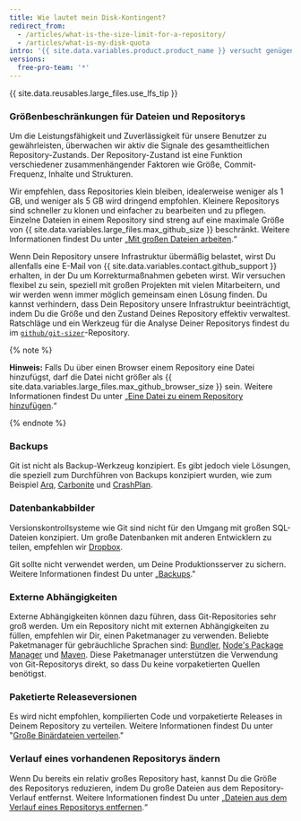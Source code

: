 ```yaml
---
title: Wie lautet mein Disk-Kontingent?
redirect_from:
  - /articles/what-is-the-size-limit-for-a-repository/
  - /articles/what-is-my-disk-quota
intro: '{{ site.data.variables.product.product_name }} versucht genügend Speicher für alle Git-Repositories bereitzustellen, obwohl es harte Grenzen für Datei- und Repository-Größen gibt.'
versions:
  free-pro-team: '*'
---
```


{{ site.data.reusables.large_files.use_lfs_tip }}

### Größenbeschränkungen für Dateien und Repositorys

Um die Leistungsfähigkeit und Zuverlässigkeit für unsere Benutzer zu gewährleisten, überwachen wir aktiv die Signale des gesamtheitlichen Repository-Zustands. Der Repository-Zustand ist eine Funktion verschiedener zusammenhängender Faktoren wie Größe, Commit-Frequenz, Inhalte und Strukturen.

Wir empfehlen, dass Repositories klein bleiben, idealerweise weniger als 1 GB, und weniger als 5 GB wird dringend empfohlen. Kleinere Repositorys sind schneller zu klonen und einfacher zu bearbeiten und zu pflegen. Einzelne Dateien in einem Repository sind streng auf eine maximale Größe von {{ site.data.variables.large_files.max_github_size }} beschränkt. Weitere Informationen findest Du unter „[Mit großen Dateien arbeiten](/github/managing-large-files/working-with-large-files).“

Wenn Dein Repository unsere Infrastruktur übermäßig belastet, wirst Du allenfalls eine E-Mail von {{ site.data.variables.contact.github_support }} erhalten, in der Du um Korrekturmaßnahmen gebeten wirst. Wir versuchen flexibel zu sein, speziell mit großen Projekten mit vielen Mitarbeitern, und wir werden wenn immer möglich gemeinsam einen Lösung finden. Du kannst verhindern, dass Dein Repository unsere Infrastruktur beeinträchtigt, indem Du die Größe und den Zustand Deines Repository effektiv verwaltest. Ratschläge und ein Werkzeug für die Analyse Deiner Repositorys findest du im [`github/git-sizer`](https://github.com/github/git-sizer)-Repository.

{% note %}

**Hinweis:** Falls Du über einen Browser einem Repository eine Datei hinzufügst, darf die Datei nicht größer als {{ site.data.variables.large_files.max_github_browser_size }} sein. Weitere Informationen findest Du unter „[Eine Datei zu einem Repository hinzufügen](/github/managing-files-in-a-repository/adding-a-file-to-a-repository).“

{% endnote %}

### Backups

Git ist nicht als Backup-Werkzeug konzipiert. Es gibt jedoch viele Lösungen, die speziell zum Durchführen von Backups konzipiert wurden, wie zum Beispiel [Arq](https://www.arqbackup.com/), [Carbonite](http://www.carbonite.com/) und [CrashPlan](https://www.crashplan.com/en-us/).

### Datenbankabbilder

Versionskontrollsysteme wie Git sind nicht für den Umgang mit großen SQL-Dateien konzipiert. Um große Datenbanken mit anderen Entwicklern zu teilen, empfehlen wir [Dropbox](https://www.dropbox.com/).

Git sollte nicht verwendet werden, um Deine Produktionsserver zu sichern. Weitere Informationen findest Du unter „[Backups](/github/managing-large-files/what-is-my-disk-quota#backups)."

### Externe Abhängigkeiten

Externe Abhängigkeiten können dazu führen, dass Git-Repositories sehr groß werden. Um ein Repository nicht mit externen Abhängigkeiten zu füllen, empfehlen wir Dir, einen Paketmanager zu verwenden. Beliebte Paketmanager für gebräuchliche Sprachen sind: [Bundler](http://bundler.io/), [Node's Package Manager](http://npmjs.org/) und [Maven](http://maven.apache.org/). Diese Paketmanager unterstützen die Verwendung von Git-Repositorys direkt, so dass Du keine vorpaketierten Quellen benötigst.

### Paketierte Releaseversionen

Es wird nicht empfohlen, kompilierten Code und vorpaketierte Releases in Deinem Repository zu verteilen. Weitere Informationen findest Du unter "[Große Binärdateien verteilen](/github/managing-large-files/distributing-large-binaries)."

### Verlauf eines vorhandenen Repositorys ändern

Wenn Du bereits ein relativ großes Repository hast, kannst Du die Größe des Repositorys reduzieren, indem Du große Dateien aus dem Repository-Verlauf entfernst. Weitere Informationen findest Du unter „[Dateien aus dem Verlauf eines Repositorys entfernen](/github/managing-large-files/removing-files-from-a-repositorys-history).“
